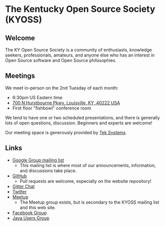 # The Kentucky Open Source Society (KYOSS)

## Welcome

The KY Open Source Society is a community of enthusiasts, knowledge
seekers, professionals, amateurs, and anyone else who has an interest
in Open Source software and Open Source philosophies.

## Meetings

We meet in-person on the 2nd Tuesday of each month:

* 6:30pm US Eastern time
* [700 N Hurstbourne Pkwy, Louisville, KY, 40222
  USA](https://goo.gl/maps/eoeeP7YbLnpqShuaA)
* First floor "fishbowl" conference room

We tend to have one or two scheduled presentations, and there is
generally lots of open questions, discussion.  Beginners and experts
are welcome!

Our meeting space is generously provided by [Tek
Systems](https://www.teksystems.com/).

## Links

* [Google Group mailing
  list](https://groups.google.com/a/kyoss.dev/g/kyoss-discuss)
  * This mailing list is where most of our announcements, information,
    and discussions take place.
* [GitHub](https://github.com/KYOSS/)
  * Pull requests are welcome, especially on the website repository!
* [Gitter Chat](https://gitter.im/KYOSS/community)
* [Twitter](https://twitter.com/kyossorg)
* [Meetup](https://www.meetup.com/LouisvilleOpenSourceProgramming/)
  * The Meetup group exists, but is secondary to the KYOSS mailing
    list and this web site.
* [Facebook Group](https://www.facebook.com/groups/KyOpenSource/)
* [Java Users Group](https://juggl.org/)
